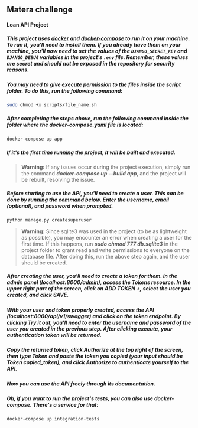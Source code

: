 ## Matera challenge

#### Loan API Project

##### This project uses [docker](https://www.docker.com/) and [docker-compose](https://docs.docker.com/compose/) to run it on your machine. To run it, you'll need to install them. If you already have them on your machine, you'll now need to set the values of the `DJANGO_SECRET_KEY` and `DJANGO_DEBUG` variables in the project's `.env` file. Remember, these values are secret and should not be exposed in the repository for security reasons.

##### You may need to give execute permission to the files inside the script folder. To do this, run the following command:

```bash
sudo chmod +x scripts/file_name.sh
```

##### After completing the steps above, run the following command inside the folder where the docker-compose.yaml file is located:

```bash
docker-compose up app
```

##### If it's the first time running the project, it will be built and executed.

> **Warning:** If any issues occur during the project execution, simply run the command **_docker-compose up --build app_**, and the project will be rebuilt, resolving the issue.

##### Before starting to use the API, you'll need to create a user. This can be done by running the command below. Enter the username, email (optional), and password when prompted.

```bash
python manage.py createsuperuser
```

> **Warning:** Since sqlite3 was used in the project (to be as lightweight as possible), you may encounter an error when creating a user for the first time. If this happens, run **_sudo chmod 777 db.sqlite3_** in the project folder to grant read and write permissions to everyone on the database file. After doing this, run the above step again, and the user should be created.

##### After creating the user, you'll need to create a token for them. In the admin panel (localhost:8000/admin), access the Tokens resource. In the upper right part of the screen, click on ADD TOKEN +, select the user you created, and click SAVE.

##### With your user and token properly created, access the API (localhost:8000/api/v1/swagger) and click on the token endpoint. By clicking Try it out, you'll need to enter the username and password of the user you created in the previous step. After clicking execute, your authentication token will be returned.

##### Copy the returned token, click Authorize at the top right of the screen, then type Token and paste the token you copied (your input should be Token copied_token), and click Authorize to authenticate yourself to the API.

##### Now you can use the API freely through its documentation.

##### Oh, if you want to run the project's tests, you can also use docker-compose. There's a service for that:

```bash
docker-compose up integration-tests
```